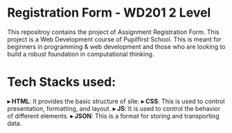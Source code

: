 
# Registration Form - WD201 2 Level
This repositroy contains the project of Assignment Registration Form. This project is a Web Development course of Pupilfirst School. This is meant for beginners in programming & web development and those who are looking to build a robust foundation in computational thinking.
 # Tech Stacks used:
**▸ HTML**: It provides the basic structure of site.
**▸ CSS**: This is used to control presentation, formatting, and layout.
**▸ JS**: It is used to control the behavior of different elements.
**▸ JSON**: This is a format for storing and transporting data.


